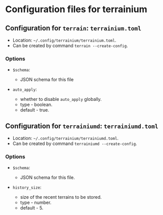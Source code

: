 # Configuration files for terrainium

## Configuration for `terrain`: `terrainium.toml`

- Location: `~/.config/terrainium/terrainium.toml`.
- Can be created by command `terrain --create-config`.

### Options

- `$schema`:
  - JSON schema for this file

- `auto_apply`:
  - whether to disable `auto_apply` globally.
  - type - boolean.
  - default - true.

## Configuration for `terrainiumd`: `terrainiumd.toml`

- Location: `~/.config/terrainium/terrainiumd.toml`.
- Can be created by command `terrainiumd --create-config`.

### Options

- `$schema`:
  - JSON schema for this file.

- `history_size`:
  - size of the recent terrains to be stored.
  - type - number.
  - default - 5.

